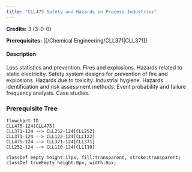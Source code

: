 ```yaml
---
title: "CLL475 Safety and Hazards in Process Industries"
---
```

**Credits:** 3 (3-0-0)

**Prerequisites:** [[/Chemical Engineering/CLL371|CLL371]]

#### Description
Loss statistics and prevention. Fires and explosions. Hazards related to static electricity. Safety system designs for prevention of fire and explosions. Hazards due to toxicity. Industrial hygiene. Hazards identification and risk assessment methods. Event probability and failure frequency analysis. Case studies.

### Prerequisite Tree

```mermaid
flowchart TD
CLL475-124[CLL475]
CLL371-124 --> CLL252-124[CLL252]
CLL371-124 --> CLL122-124[CLL122]
CLL475-124 --> CLL371-124[CLL371]
CLL252-124 --> CLL110-124[CLL110]

classDef empty height:17px, fill:transparent, stroke:transparent;
classDef trueEmpty height:0px, width:0px;
```